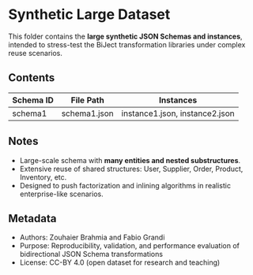 # Synthetic Large Dataset

This folder contains the **large synthetic JSON Schemas and instances**, intended
to stress-test the BiJect transformation libraries under complex reuse scenarios.

## Contents

| Schema ID  | File Path      | Instances                       |
|------------|----------------|---------------------------------|
| schema1    | schema1.json   | instance1.json, instance2.json  |

## Notes

- Large-scale schema with **many entities and nested substructures**.
- Extensive reuse of shared structures: User, Supplier, Order, Product, Inventory, etc.
- Designed to push factorization and inlining algorithms in realistic enterprise-like scenarios.

## Metadata

- Authors: Zouhaier Brahmia and Fabio Grandi
- Purpose: Reproducibility, validation, and performance evaluation of bidirectional JSON Schema transformations
- License: CC-BY 4.0 (open dataset for research and teaching)
